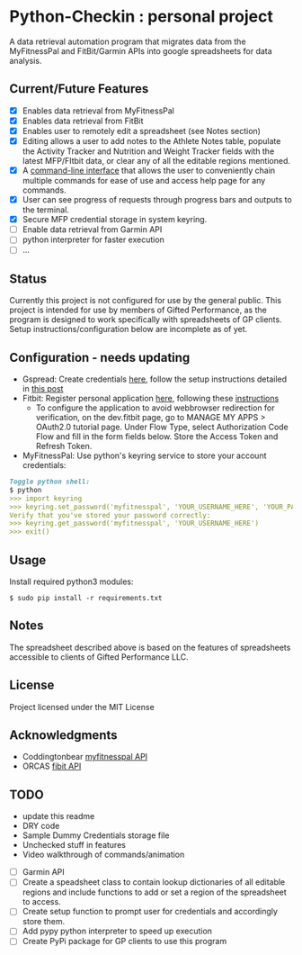# Python-Checkin : personal project
A data retrieval automation program that migrates data from the MyFitnessPal and FitBit/Garmin APIs into google spreadsheets for data analysis.
 
 ## Current/Future Features
 * [X] Enables data retrieval from MyFitnessPal 
 * [X] Enables data retrieval from FitBit
 * [X] Enables user to remotely edit a spreadsheet (see Notes section)
 * [X] Editing allows a user to add notes to the Athlete Notes table, populate the Activity Tracker and Nutrition and Weight Tracker fields with the latest MFP/FItbit data, or clear any of all the editable regions mentioned.
 * [X] A [command-line interface](https://click.palletsprojects.com/en/7.x/) that allows the user to conveniently chain multiple commands for ease of use and access help page for any commands.
 * [X] User can see progress of requests through progress bars and outputs to the terminal.
 * [X] Secure MFP credential storage in system keyring.
 * [ ] Enable data retrieval from Garmin API
 * [ ] python interpreter for faster execution
 * [ ] ...
 
## Status
Currently this project is not configured for use by the general public. This project is intended for use by members of Gifted Performance, as the program is designed to work specifically with spreadsheets of GP clients. Setup instructions/configuration below are incomplete as of yet.
 
## Configuration - needs updating
* Gspread: Create credentials [here](https://gspread.readthedocs.io/en/latest/oauth2.html), follow the setup instructions detailed in [this post](https://www.twilio.com/blog/2017/02/an-easy-way-to-read-and-write-to-a-google-spreadsheet-in-python.html)
* Fitbit: Register personal application [here](https://dev.fitbit.com/apps/new), following these [instructions](https://towardsdatascience.com/collect-your-own-fitbit-data-with-python-ff145fa10873)
    * To configure the application to avoid webbrowser redirection for verification,  on the dev.fitbit page, go to MANAGE MY APPS > OAuth2.0 tutorial page. Under Flow Type, select Authorization Code Flow and fill in the form fields below. Store the Access Token and Refresh Token.
* MyFitnessPal: Use python's keyring service to store  your account credentials:
```md
Toggle python shell:
$ python 
>>> import keyring
>>> keyring.set_password('myfitnesspal', 'YOUR_USERNAME_HERE', 'YOUR_PASSWORD_HERE')
Verify that you've stored your password correctly:
>>> keyring.get_password('myfitnesspal', 'YOUR_USERNAME_HERE') 
>>> exit()
```

## Usage
Install required python3 modules:
```angular2
$ sudo pip install -r requirements.txt
```

## Notes
The spreadsheet described above is based on the features of spreadsheets accessible to clients of Gifted Performance LLC.

## License
Project licensed under the MIT License

## Acknowledgments
* Coddingtonbear [myfitnesspal API](https://github.com/coddingtonbear/python-myfitnesspal.git)
* ORCAS [fibit API](https://github.com/orcasgit/python-fitbit)

## TODO
 * update this readme
 * DRY code
 * Sample Dummy Credentials storage file
 * Unchecked stuff in features
 * Video walkthrough of commands/animation
 * [ ] Garmin API
 * [ ] Create a speadsheet class to contain lookup dictionaries of all editable regions and include functions to add or set a region of the spreadsheet to access.
 * [ ] Create setup function to prompt user for credentials and accordingly store them.
 * [ ] Add pypy python interpreter to speed up execution
 * [ ] Create PyPi package for GP clients to use this program